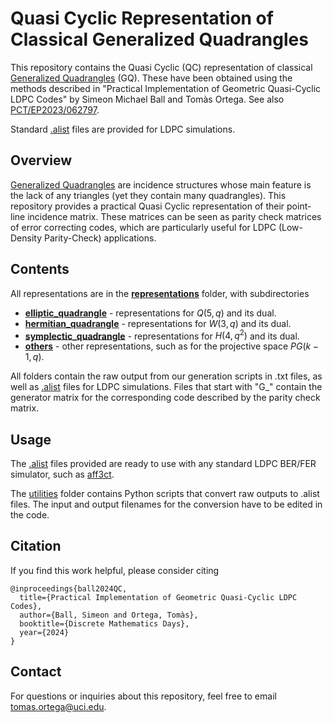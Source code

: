 # Quasi Cyclic Representation of Classical Generalized Quadrangles

This repository contains the Quasi Cyclic (QC) representation of classical [Generalized Quadrangles](https://en.wikipedia.org/wiki/Generalized_quadrangle) (GQ). 
These have been obtained using the methods described in "Practical Implementation of Geometric Quasi-Cyclic LDPC Codes" by Simeon Michael Ball and Tomàs Ortega.
See also [PCT/EP2023/062797](https://patentscope.wipo.int/search/en/detail.jsf?docId=WO2023218050&_cid=P11-LP8MC2-94041-1).

Standard [.alist](https://www.inference.org.uk/mackay/codes/alist.html) files are provided for LDPC simulations.

## Overview

[Generalized Quadrangles](https://en.wikipedia.org/wiki/Generalized_quadrangle) are incidence structures whose main feature is the lack of any triangles (yet they contain many quadrangles). 
This repository provides a practical Quasi Cyclic representation of their point-line incidence matrix.
These matrices can be seen as parity check matrices of error correcting codes, which are particularly useful for LDPC (Low-Density Parity-Check) applications.

## Contents

All representations are in the **[representations](representations)** folder, with subdirectories

- **[elliptic_quadrangle](representations/elliptic_quadrangle)** - representations for $Q(5,q)$ and its dual.
- **[hermitian_quadrangle](representations/hermitian_quadrangle)** - representations for $W(3,q)$ and its dual.
- **[symplectic_quadrangle](representations/symplectic_quadrangle)** - representations for $H(4,q^2)$ and its dual.
- **[others](representations/others)** - other representations, such as for the projective space $PG(k-1,q)$.

All folders contain the raw output from our generation scripts in .txt files, as well as [.alist](https://www.inference.org.uk/mackay/codes/alist.html) files for LDPC simulations. Files that start with "G_" contain the generator matrix for the corresponding code described by the parity check matrix.

## Usage

The [.alist](https://www.inference.org.uk/mackay/codes/alist.html) files provided are ready to use with any standard LDPC BER/FER simulator, such as [aff3ct](https://aff3ct.github.io/index.html).

The [utilities](utilities) folder contains Python scripts that convert raw outputs to .alist files. The input and output filenames for the conversion have to be edited in the code.

## Citation

If you find this work helpful, please consider citing

    @inproceedings{ball2024QC,
      title={Practical Implementation of Geometric Quasi-Cyclic LDPC Codes},
      author={Ball, Simeon and Ortega, Tomàs},
      booktitle={Discrete Mathematics Days},
      year={2024}
    }

## Contact

For questions or inquiries about this repository, feel free to email [tomas.ortega@uci.edu](mailto:tomas.ortega@uci.edu).

